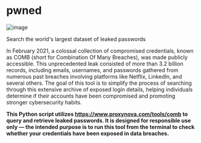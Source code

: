 # pwned
![image](https://github.com/user-attachments/assets/870ef65c-0e06-4388-b891-7be04b09d627)

Search the world's largest dataset of leaked passwords

In February 2021, a colossal collection of compromised credentials, known as COMB (short for Combination Of Many Breaches), was made publicly accessible. This unprecedented leak consisted of more than 3.2 billion records, including emails, usernames, and passwords gathered from numerous past breaches involving platforms like Netflix, LinkedIn, and several others. The goal of this tool is to simplify the process of searching through this extensive archive of exposed login details, helping individuals determine if their accounts have been compromised and promoting stronger cybersecurity habits.

**This Python script utilizes https://www.proxynova.com/tools/comb to query and retrieve leaked passwords.
It is designed for responsible use only — the intended purpose is to run this tool from the terminal to check whether your credentials have been exposed in data breaches.**
